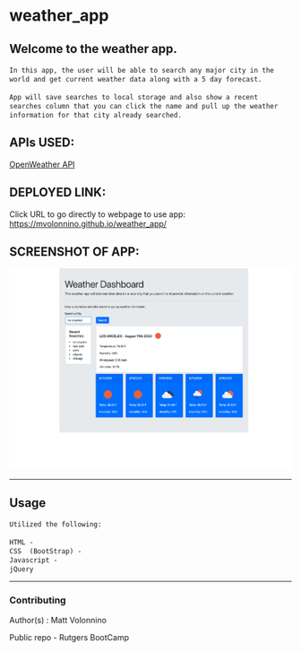 # weather_app

## Welcome to the weather app.

```
In this app, the user will be able to search any major city in the world and get current weather data along with a 5 day forecast.

App will save searches to local storage and also show a recent searches column that you can click the name and pull up the weather information for that city already searched.
```

## APIs USED:

[OpenWeather API](https://openweathermap.org/api)

## DEPLOYED LINK:

Click URL to go directly to webpage to use app:
https://mvolonnino.github.io/weather_app/

## SCREENSHOT OF APP:

![Screenshot of deploy app](./assets/img/Screen%20Shot%202020-08-11%20at%204.00.44%20PM.png)

---

## Usage

```
Utilized the following:

HTML -
CSS  (BootStrap) -
Javascript -
jQuery
```

---

### Contributing

Author(s) : Matt Volonnino

Public repo - Rutgers BootCamp
